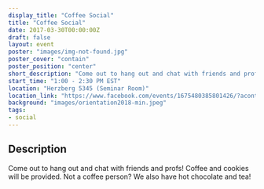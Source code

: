 ```yaml
---
display_title: "Coffee Social"
title: "Coffee Social"
date: 2017-03-30T00:00:00Z
draft: false
layout: event
poster: "images/img-not-found.jpg"
poster_cover: "contain"
poster_position: "center"
short_description: "Come out to hang out and chat with friends and profs! Coffee and cookies will be provided."
start_time: "1:00 - 2:30 PM EST"
location: "Herzberg 5345 (Seminar Room)"
location_link: "https://www.facebook.com/events/1675480385801426/?acontext=%7B%22event_action_history%22%3A[%7B%22surface%22%3A%22page%22%7D]%7D"
background: "images/orientation2018-min.jpeg"
tags:
- social
---
```


## Description

Come out to hang out and chat with friends and profs! Coffee and cookies will be provided. Not a coffee person? We also have hot chocolate and tea!